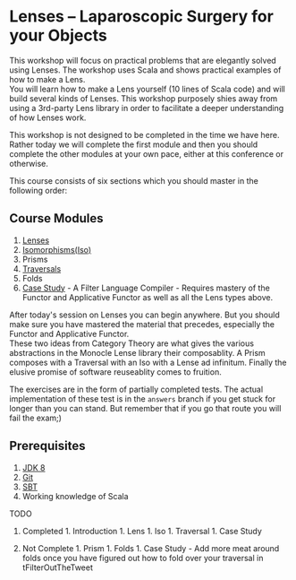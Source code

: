 # Lenses – Laparoscopic Surgery for your Objects

This workshop will focus on practical problems that are elegantly solved using Lenses.  The workshop uses Scala and shows practical examples of how to make a Lens.  
You will learn how to make a Lens yourself (10 lines of Scala code) and will build several kinds of Lenses. This workshop purposely shies away from using a 3rd-party 
Lens library in order to facilitate a deeper understanding of how Lenses work. 

This workshop is not designed to be completed in the time we have here. Rather today we will complete the first module and then 
you should complete the other modules at your own pace, either at this conference or otherwise. 

This course consists of six sections which you should master in the following order:

## Course Modules
1. [Lenses](./src/main/scala/lensworkshop/lense/README.md)
1. [Isomorphisms(Iso)](./src/test/scala/lensworkshop/iso/README.md)
1. Prisms
1. [Traversals](./src/test/scala/lensworkshop/traversal/README.md)
1. Folds 
1. [Case Study](./src/main/scala/lensworkshop/casestudy/filterlanguage/README.md) - A Filter Language Compiler - Requires mastery of the Functor and Applicative Functor as well as all the Lens types above.

After today's session on Lenses you can begin anywhere.  But you should make sure you have mastered the material that precedes, especially the Functor and Applicative Functor.  
These two ideas from Category Theory are what gives the various abstractions in the Monocle Lense library their composablity.  A Prism composes with a Traversal with an
Iso with a Lense ad infinitum. Finally the elusive promise of software reuseablity comes to fruition.

The exercises are in the form of partially completed tests.  The actual implementation of these test is in the `answers` branch if
you get stuck for longer than you can stand.  But remember that if you go that route you will fail the exam;)


## Prerequisites
1. [JDK 8](http://www.oracle.com/technetwork/java/javase/downloads/jdk8-downloads-2133151.html) 
1. [Git](https://git-scm.com/book/en/v2/Getting-Started-Installing-Git)
1. [SBT](https://www.scala-sbt.org/1.x/docs/Installing-sbt-on-Mac.html)
1. Working knowledge of Scala



TODO
  1. Completed
    1. Introduction
    1. Lens
    1. Iso
    1. Traversal
    1. Case Study
    
  1. Not Complete
    1. Prism
    1. Folds
    1. Case Study - Add more meat around folds once you have figured out how to fold over your traversal in tFilterOutTheTweet 
